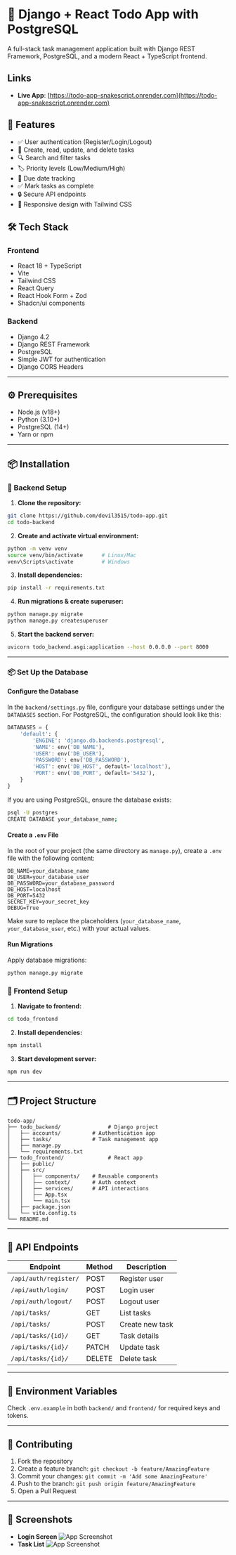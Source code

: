 
# 📝 Django + React Todo App with PostgreSQL

A full-stack task management application built with Django REST Framework, PostgreSQL, and a modern React + TypeScript frontend.

## Links

- **Live App**: [https://todo-app-snakescript.onrender.com](https://todo-app-snakescript.onrender.com)

## 🚀 Features

- ✅ User authentication (Register/Login/Logout)
- 📝 Create, read, update, and delete tasks
- 🔍 Search and filter tasks
- 🏷️ Priority levels (Low/Medium/High)
- 📅 Due date tracking
- ✅ Mark tasks as complete
- 🔒 Secure API endpoints
- 📱 Responsive design with Tailwind CSS

## 🛠️ Tech Stack

### Frontend
- React 18 + TypeScript
- Vite
- Tailwind CSS
- React Query
- React Hook Form + Zod
- Shadcn/ui components

### Backend
- Django 4.2
- Django REST Framework
- PostgreSQL
- Simple JWT for authentication
- Django CORS Headers

---

## ⚙️ Prerequisites

- Node.js (v18+)
- Python (3.10+)
- PostgreSQL (14+)
- Yarn or npm

---

## 📦 Installation

### 🔧 Backend Setup

1. **Clone the repository:**

```bash
git clone https://github.com/devil3515/todo-app.git
cd todo-backend
```

2. **Create and activate virtual environment:**

```bash
python -m venv venv
source venv/bin/activate      # Linux/Mac
venv\Scripts\activate         # Windows
```

3. **Install dependencies:**

```bash
pip install -r requirements.txt
```


4. **Run migrations & create superuser:**

```bash
python manage.py migrate
python manage.py createsuperuser
```

5. **Start the backend server:**

```bash
uvicorn todo_backend.asgi:application --host 0.0.0.0 --port 8000
```

---

### 📦  Set Up the Database

#### Configure the Database

In the `backend/settings.py` file, configure your database settings under the `DATABASES` section. For PostgreSQL, the configuration should look like this:

```python
DATABASES = {
    'default': {
        'ENGINE': 'django.db.backends.postgresql',
        'NAME': env('DB_NAME'),
        'USER': env('DB_USER'),
        'PASSWORD': env('DB_PASSWORD'),
        'HOST': env('DB_HOST', default='localhost'),
        'PORT': env('DB_PORT', default='5432'),
    }
}
```

If you are using PostgreSQL, ensure the database exists:

```bash
psql -U postgres
CREATE DATABASE your_database_name;
```

#### Create a `.env` File

In the root of your project (the same directory as `manage.py`), create a `.env` file with the following content:

```
DB_NAME=your_database_name
DB_USER=your_database_user
DB_PASSWORD=your_database_password
DB_HOST=localhost
DB_PORT=5432
SECRET_KEY=your_secret_key
DEBUG=True
```

Make sure to replace the placeholders (`your_database_name`, `your_database_user`, etc.) with your actual values.

#### Run Migrations

Apply database migrations:

```bash
python manage.py migrate
```


### 🎨 Frontend Setup

1. **Navigate to frontend:**

```bash
cd todo_frontend
```

2. **Install dependencies:**

```bash
npm install  
```


3. **Start development server:**

```bash
npm run dev 
```

---

## 🗂 Project Structure

```
todo-app/
├── todo_backend/               # Django project
│   ├── accounts/          # Authentication app
│   ├── tasks/             # Task management app
│   ├── manage.py
│   └── requirements.txt
├── todo_frontend/              # React app
│   ├── public/
│   ├── src/
│   │   ├── components/    # Reusable components
│   │   ├── context/       # Auth context
│   │   ├── services/      # API interactions
│   │   ├── App.tsx
│   │   └── main.tsx
│   ├── package.json
│   └── vite.config.ts
└── README.md
```

---

## 🔗 API Endpoints

| Endpoint                  | Method | Description         |
|--------------------------|--------|---------------------|
| `/api/auth/register/`    | POST   | Register user       |
| `/api/auth/login/`       | POST   | Login user          |
| `/api/auth/logout/`      | POST   | Logout user         |
| `/api/tasks/`            | GET    | List tasks          |
| `/api/tasks/`            | POST   | Create new task     |
| `/api/tasks/{id}/`       | GET    | Task details        |
| `/api/tasks/{id}/`       | PATCH  | Update task         |
| `/api/tasks/{id}/`       | DELETE | Delete task         |

---


## 🧪 Environment Variables

Check `.env.example` in both `backend/` and `frontend/` for required keys and tokens.

---

## 🤝 Contributing

1. Fork the repository  
2. Create a feature branch: `git checkout -b feature/AmazingFeature`  
3. Commit your changes: `git commit -m 'Add some AmazingFeature'`  
4. Push to the branch: `git push origin feature/AmazingFeature`  
5. Open a Pull Request

---

## 📸 Screenshots

<!-- Replace with actual screenshots -->
- **Login Screen**
![App Screenshot](https://github.com/devil3515/todo-app/blob/main/Screenshots/loginScreen.png)
- **Task List**
![App Screenshot](https://github.com/devil3515/todo-app/blob/main/Screenshots/taskList.png)

